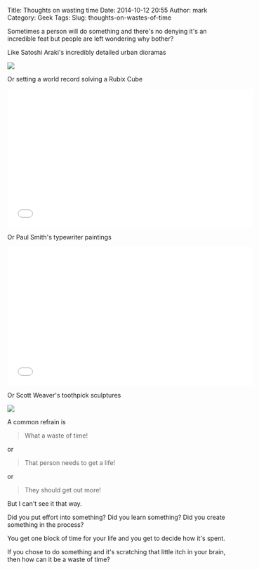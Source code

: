 Title: Thoughts on wasting time
Date: 2014-10-12 20:55
Author: mark
Category: Geek
Tags:
Slug: thoughts-on-wastes-of-time

Sometimes a person will do something and there's no denying it's an incredible feat but people are left wondering why bother?

Like Satoshi Araki's incredibly detailed urban dioramas

<a href="https://boingboing.net/2014/10/06/satoshi-arakis-exquisite-urb.html" target="_blank" rel="noreferrer"><img src="https://i.imgur.com/vZP4s7e.jpg" /></a>

Or setting a world record solving a Rubix Cube

<iframe width="560" height="315" src="//www.youtube.com/embed/wW-rd9ZR-TA" frameborder="0" allowfullscreen></iframe>

Or Paul Smith's typewriter paintings

<iframe width="560" height="315" src="//www.youtube.com/embed/svzPm8lT36o" frameborder="0" allowfullscreen></iframe>

Or Scott Weaver's toothpick sculptures

<a href="https://oddstufflab.com/art/astonishing-toothpick-sculptures-created-by-scott-weaver/"><img src="https://i.imgur.com/P1KpiqU.jpg" /></a>

A common refrain is

> What a waste of time!

or

> That person needs to get a life!

or

> They should get out more!

But I can't see it that way.

Did you put effort into something? Did you learn something? Did you create something in the process?

You get one block of time for your life and you get to decide how it's spent.

If you chose to do something and it's scratching that little itch in your brain, then how can it be a waste of time?
